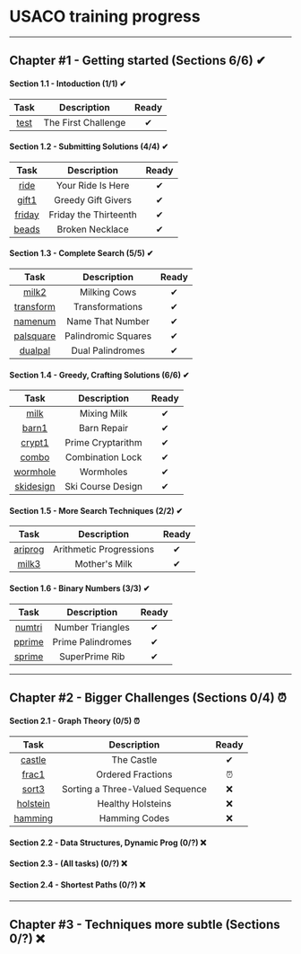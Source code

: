 
# USACO training progress


***


## Chapter #1 - Getting started (Sections 6/6) ✔

#### Section 1.1 - Intoduction (1/1) ✔
Task | Description | Ready
:---:|:-----------:|:----:
[test](https://github.com/MrSago/Olymp/tree/main/Usaco-Tasks/Chapter%201/Section%201.1/test) | The First Challenge | ✔

#### Section 1.2 - Submitting Solutions (4/4) ✔
Task | Description | Ready
:---:|:-----------:|:----:
[ride](https://github.com/MrSago/Olymp-Base/tree/main/Usaco-Tasks/Chapter%201/Section%201.2/ride) | Your Ride Is Here | ✔
[gift1](https://github.com/MrSago/Olymp-Base/tree/main/Usaco-Tasks/Chapter%201/Section%201.2/gift1) | Greedy Gift Givers | ✔
[friday](https://github.com/MrSago/Olymp-Base/tree/main/Usaco-Tasks/Chapter%201/Section%201.2/friday) | Friday the Thirteenth | ✔
[beads](https://github.com/MrSago/Olymp-Base/tree/main/Usaco-Tasks/Chapter%201/Section%201.2/beads) | Broken Necklace | ✔

#### Section 1.3 - Complete Search (5/5) ✔
Task | Description | Ready
:---:|:-----------:|:----:
[milk2](https://github.com/MrSago/Olymp-Base/tree/main/Usaco-Tasks/Chapter%201/Section%201.3/milk2) | Milking Cows | ✔
[transform](https://github.com/MrSago/Olymp-Base/tree/main/Usaco-Tasks/Chapter%201/Section%201.3/transform) | Transformations | ✔
[namenum](https://github.com/MrSago/Olymp-Base/tree/main/Usaco-Tasks/Chapter%201/Section%201.3/namenum) | Name That Number | ✔
[palsquare](https://github.com/MrSago/Olymp-Base/tree/main/Usaco-Tasks/Chapter%201/Section%201.3/palsquare) | Palindromic Squares | ✔
[dualpal](https://github.com/MrSago/Olymp-Base/tree/main/Usaco-Tasks/Chapter%201/Section%201.3/dualpal) | Dual Palindromes | ✔

#### Section 1.4 - Greedy, Crafting Solutions (6/6) ✔
Task | Description | Ready
:---:|:-----------:|:----:
[milk](https://github.com/MrSago/Olymp-Base/tree/main/Usaco-Tasks/Chapter%201/Section%201.4/milk) | Mixing Milk | ✔
[barn1](https://github.com/MrSago/Olymp-Base/tree/main/Usaco-Tasks/Chapter%201/Section%201.4/barn1) | Barn Repair | ✔
[crypt1](https://github.com/MrSago/Olymp-Base/tree/main/Usaco-Tasks/Chapter%201/Section%201.4/crypt1) | Prime Cryptarithm | ✔
[combo](https://github.com/MrSago/Olymp-Base/tree/main/Usaco-Tasks/Chapter%201/Section%201.4/combo) | Combination Lock | ✔
[wormhole](https://github.com/MrSago/Olymp-Base/tree/main/Usaco-Tasks/Chapter%201/Section%201.4/wormhole) | Wormholes | ✔
[skidesign](https://github.com/MrSago/Olymp-Base/tree/main/Usaco-Tasks/Chapter%201/Section%201.4/skidesign) | Ski Course Design | ✔

#### Section 1.5 - More Search Techniques (2/2) ✔
Task | Description | Ready
:---:|:-----------:|:----:
[ariprog](https://github.com/MrSago/Olymp-Base/tree/main/Usaco-Tasks/Chapter%201/Section%201.5/ariprog) | Arithmetic Progressions | ✔
[milk3](https://github.com/MrSago/Olymp-Base/tree/main/Usaco-Tasks/Chapter%201/Section%201.5/milk3) | Mother's Milk | ✔

#### Section 1.6 - Binary Numbers (3/3) ✔
Task | Description | Ready
:---:|:-----------:|:----:
[numtri](https://github.com/MrSago/Olymp/tree/main/Usaco-Tasks/Chapter%201/Section%201.6/numtri) | Number Triangles | ✔
[pprime](https://github.com/MrSago/Olymp/tree/main/Usaco-Tasks/Chapter%201/Section%201.6/pprime) | Prime Palindromes | ✔
[sprime](https://github.com/MrSago/Olymp/tree/main/Usaco-Tasks/Chapter%201/Section%201.6/sprime) | SuperPrime Rib | ✔


***


## Chapter #2 - Bigger Challenges (Sections 0/4) ⏰

#### Section 2.1 - Graph Theory (0/5) ⏰
Task | Description | Ready
:---:|:-----------:|:----:
[castle](https://github.com/MrSago/Olymp/tree/main/Usaco-Tasks/Chapter%202/Section%202.1/castle) | The Castle | ✔
[frac1](https://github.com/MrSago/Olymp/tree/main/Usaco-Tasks/Chapter%202/Section%202.1/frac1) | Ordered Fractions | ⏰
[sort3](https://github.com/MrSago/Olymp/tree/main/Usaco-Tasks/Chapter%202/Section%202.1/sort3) | Sorting a Three-Valued Sequence | ❌
[holstein](https://github.com/MrSago/Olymp/tree/main/Usaco-Tasks/Chapter%202/Section%202.1/holstein) | Healthy Holsteins | ❌
[hamming](https://github.com/MrSago/Olymp/tree/main/Usaco-Tasks/Chapter%202/Section%202.1/hamming) | Hamming Codes | ❌

#### Section 2.2 - Data Structures, Dynamic Prog (0/?) ❌

#### Section 2.3 - (All tasks) (0/?) ❌

#### Section 2.4 - Shortest Paths (0/?) ❌


***


## Chapter #3 - Techniques more subtle (Sections 0/?) ❌

